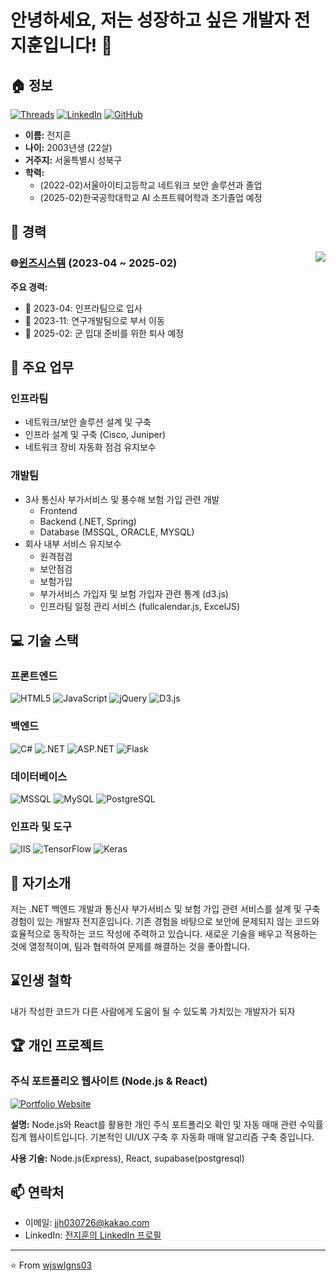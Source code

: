# 안녕하세요, 저는 성장하고 싶은 개발자 전지훈입니다! 👋

## 🏠 정보
[![Threads](https://img.shields.io/badge/-Threads-000000?style=flat-square&logo=threads&logoColor=white)](https://www.threads.net/@wlgns_wjs)
[![LinkedIn](https://img.shields.io/badge/-LinkedIn-0077B5?style=flat-square&logo=linkedin&logoColor=white)](https://www.linkedin.com/in/%EC%A7%80%ED%9B%88-%EC%A0%84-126268271/)
[![GitHub](https://img.shields.io/badge/-GitHub-181717?style=flat-square&logo=github)](https://github.com/wjswlgns03)
- **이름:** 전지훈
- **나이:** 2003년생 (22살)
- **거주지:** 서울특별시 성북구 
- **학력:**
  - (2022-02)서울아이티고등학교 네트워크 보안 솔루션과 졸업 
  - (2025-02)한국공학대학교 AI 소프트웨어학과 조기졸업 예정

## 🚀 경력
<img align="right" src="https://img.shields.io/badge/-1년_6개월-blue?style=for-the-badge" />

### 🌐[윈즈시스템](https://www.w-ins.net/) (2023-04 ~ 2025-02)

**주요 경력:**
- 📅 2023-04: 인프라팀으로 입사
- 📅 2023-11: 연구개발팀으로 부서 이동
- 📅 2025-02: 군 입대 준비를 위한 퇴사 예정

## 💼 주요 업무
### 인프라팀
- 네트워크/보안 솔루션 설계 및 구축
- 인프라 설계 및 구축 (Cisco, Juniper)
- 네트워크 장비 자동화 점검 유지보수

### 개발팀
- 3사 통신사 부가서비스 및 풍수해 보험 가입 관련 개발
  - Frontend
  - Backend (.NET, Spring)
  - Database (MSSQL, ORACLE, MYSQL)
- 회사 내부 서비스 유지보수
  - 원격점검
  - 보안점검
  - 보험가입
  - 부가서비스 가입자 및 보험 가입자 관련 통계 (d3.js)
  - 인프라팀 일정 관리 서비스 (fullcalendar.js, ExcelJS)

## 💻 기술 스택

### 프론트엔드
![HTML5](https://img.shields.io/badge/-HTML5-E34F26?style=flat-square&logo=html5&logoColor=white)
![JavaScript](https://img.shields.io/badge/-JavaScript-F7DF1E?style=flat-square&logo=javascript&logoColor=black)
![jQuery](https://img.shields.io/badge/-jQuery-0769AD?style=flat-square&logo=jquery&logoColor=white)
![D3.js](https://img.shields.io/badge/-D3.js-F9A03C?style=flat-square&logo=d3.js&logoColor=white)

### 백엔드
![C#](https://img.shields.io/badge/-C%23-239120?style=flat-square&logo=c-sharp&logoColor=white)
![.NET](https://img.shields.io/badge/-.NET-512BD4?style=flat-square&logo=.net&logoColor=white)
![ASP.NET](https://img.shields.io/badge/-ASP.NET-512BD4?style=flat-square&logo=.net&logoColor=white)
![Flask](https://img.shields.io/badge/-Flask-000000?style=flat-square&logo=flask&logoColor=white)

### 데이터베이스
![MSSQL](https://img.shields.io/badge/-MSSQL-CC2927?style=flat-square&logo=microsoft-sql-server&logoColor=white)
![MySQL](https://img.shields.io/badge/-MySQL-4479A1?style=flat-square&logo=mysql&logoColor=white)
![PostgreSQL](https://img.shields.io/badge/-PostgreSQL-336791?style=flat-square&logo=postgresql&logoColor=white)

### 인프라 및 도구
![IIS](https://img.shields.io/badge/-IIS-5E5E5E?style=flat-square&logo=microsoft&logoColor=white)
![TensorFlow](https://img.shields.io/badge/-TensorFlow-FF6F00?style=flat-square&logo=TensorFlow&logoColor=white)
![Keras](https://img.shields.io/badge/-Keras-D00000?style=flat-square&logo=Keras&logoColor=white)

## 🌟 자기소개
저는 .NET 백엔드 개발과 통신사 부가서비스 및 보험 가입 관련 서비스를 설계 및 구축 경험이 있는 개발자 전지훈입니다. 
기존 경험을 바탕으로 보안에 문제되지 않는 코드와 효율적으로 동작하는 코드 작성에 주력하고 있습니다. 
새로운 기술을 배우고 적용하는 것에 열정적이며, 팀과 협력하여 문제를 해결하는 것을 좋아합니다.

## ⌛인생 철학
내가 작성한 코드가 다른 사람에게 도움이 될 수 있도록 가치있는 개발자가 되자

## 🏆 개인 프로젝트

### 주식 포트폴리오 웹사이트 (Node.js & React)
[![Portfolio Website](https://img.shields.io/badge/-Stock_Portfolio_Website-0A0A0A?style=for-the-badge&logo=github&logoColor=white)](https://github.com/wjswlgns03/my-stock-trading-app)

**설명:** 
Node.js와 React를 활용한 개인 주식 포트폴리오 확인 및 자동 매매 관련 수익률 집계 웹사이트입니다. 
기본적인 UI/UX 구축 후 자동화 매매 알고리즘 구축 중입니다.

**사용 기술:** Node.js(Express), React, supabase(postgresql)

## 📫 연락처
- 이메일: [jjh030726@kakao.com](mailto:jjh030726@kakao.com)
- LinkedIn: [전지훈의 LinkedIn 프로필](https://www.linkedin.com/in/%EC%A7%80%ED%9B%88-%EC%A0%84-126268271/)

---

⭐️ From [wjswlgns03](https://github.com/wjswlgns03)
